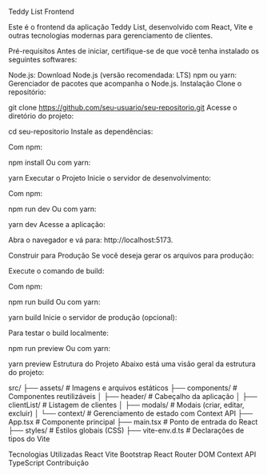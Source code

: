 Teddy List Frontend

Este é o frontend da aplicação Teddy List, desenvolvido com React, Vite e outras tecnologias modernas para gerenciamento de clientes.

Pré-requisitos
Antes de iniciar, certifique-se de que você tenha instalado os seguintes softwares:

Node.js: Download Node.js (versão recomendada: LTS)
npm ou yarn: Gerenciador de pacotes que acompanha o Node.js.
Instalação
Clone o repositório:

git clone https://github.com/seu-usuario/seu-repositorio.git
Acesse o diretório do projeto:

cd seu-repositorio
Instale as dependências:

Com npm:

npm install
Ou com yarn:

yarn
Executar o Projeto
Inicie o servidor de desenvolvimento:

Com npm:

npm run dev
Ou com yarn:

yarn dev
Acesse a aplicação:

Abra o navegador e vá para: http://localhost:5173.

Construir para Produção
Se você deseja gerar os arquivos para produção:

Execute o comando de build:

Com npm:

npm run build
Ou com yarn:

yarn build
Inicie o servidor de produção (opcional):

Para testar o build localmente:

npm run preview
Ou com yarn:

yarn preview
Estrutura do Projeto
Abaixo está uma visão geral da estrutura do projeto:


src/
├── assets/          # Imagens e arquivos estáticos
├── components/      # Componentes reutilizáveis
│   ├── header/      # Cabeçalho da aplicação
│   ├── clientList/  # Listagem de clientes
│   ├── modals/      # Modais (criar, editar, excluir)
│   └── context/     # Gerenciamento de estado com Context API
├── App.tsx          # Componente principal
├── main.tsx         # Ponto de entrada do React
├── styles/          # Estilos globais (CSS)
├── vite-env.d.ts    # Declarações de tipos do Vite


Tecnologias Utilizadas
React
Vite
Bootstrap
React Router DOM
Context API
TypeScript
Contribuição